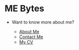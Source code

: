 # ME Bytes

- Want to know more about me?

    - [About Me](about.md)
    - [Contact Me](contact.md)
    - [My CV](cv.md)






